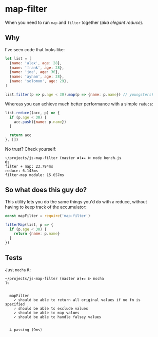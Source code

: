 # map-filter

When you need to run `map` and `filter` together (*aka elegant reduce*).

## Why

I've seen code that looks like:

``` js
let list = [
  {name: 'alex', age: 28},
  {name: 'frank', age: 28},
  {name: 'joe', age: 30},
  {name: 'ayham', age: 28},
  {name: 'solomon', age: 29},
]

list.filter(p => p.age < 30).map(p => {name: p.name}) // youngsters!
```

Whereas you can achieve much better performance with a simple
`reduce`:

``` js
list.reduce((acc, p) => {
  if (p.age < 30) {
    acc.push({name: p.name})
  }

  return acc
}, [])
```

No trust? Check yourself:

```
~/projects/js-map-filter (master ✘)✹✭ ᐅ node bench.js                                                                                                                                                                              0s
filter + map: 23.794ms
reduce: 6.143ms
filter-map module: 15.657ms
```

## So what does this guy do?

This utility lets you do the same things you'd do with a reduce,
without having to keep track of the accumulator:

``` js
const mapFilter = require('map-filter')

filterMap(list, p => {
  if (p.age < 30) {
    return {name: p.name}
  }
})
```

## Tests

Just `mocha` it:

```
~/projects/js-map-filter (master ✘)✹✭ ᐅ mocha                                                                                                                                                                                      1s


  mapFilter
    ✓ should be able to return all original values if no fn is specified
    ✓ should be able to exclude values
    ✓ should be able to map values
    ✓ should be able to handle falsey values


  4 passing (9ms)
```
